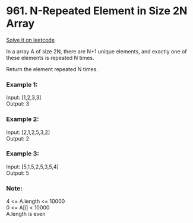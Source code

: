# 961. N-Repeated Element in Size 2N Array
[Solve it on leetcode](https://leetcode.com/problems/n-repeated-element-in-size-2n-array/)

In a array A of size 2N, there are N+1 unique elements, and exactly one of these elements is repeated N times.

Return the element repeated N times.

 

### Example 1:

Input: [1,2,3,3]<br>
Output: 3

### Example 2:

Input: [2,1,2,5,3,2]<br>
Output: 2

### Example 3:

Input: [5,1,5,2,5,3,5,4]<br>
Output: 5
 

### Note:

4 <= A.length <= 10000<br>
0 <= A[i] < 10000<br>
A.length is even

